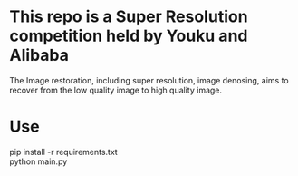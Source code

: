 # This repo is a Super Resolution competition held by Youku and Alibaba
The Image restoration, including super resolution, image denosing, aims to recover from the low quality image to high quality image. 
# Use 
pip install -r requirements.txt      
python main.py

